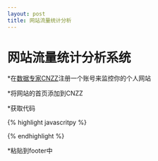 ```yaml
---
layout: post
title: 网站流量统计分析
---
```


网站流量统计分析系统
====================

*在[数据专家CNZZ](http://www.cnzz.com/)注册一个账号来监控你的个人网站

*将网站的首页添加到CNZZ

*获取代码


{% highlight javascritpy %}
  <script src="http://s19.cnzz.com/stat.php?id=5445988&web_id=5445988&show=pic" language="JavaScript"></script>
{% endhighlight %}

*粘贴到footer中